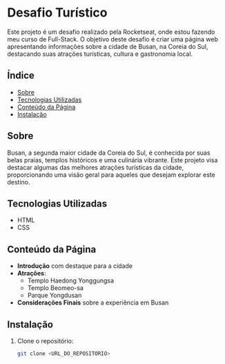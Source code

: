 # Desafio Turístico

Este projeto é um desafio realizado pela Rocketseat, onde estou fazendo meu curso de Full-Stack. O objetivo deste desafio é criar uma página web apresentando informações sobre a cidade de Busan, na Coreia do Sul, destacando suas atrações turísticas, cultura e gastronomia local.

## Índice

- [Sobre](#sobre)
- [Tecnologias Utilizadas](#tecnologias-utilizadas)
- [Conteúdo da Página](#conteúdo-da-página)
- [Instalação](#instalação)


## Sobre

Busan, a segunda maior cidade da Coreia do Sul, é conhecida por suas belas praias, templos históricos e uma culinária vibrante. Este projeto visa destacar algumas das melhores atrações turísticas da cidade, proporcionando uma visão geral para aqueles que desejam explorar este destino.

## Tecnologias Utilizadas

- HTML
- CSS

## Conteúdo da Página

- **Introdução** com destaque para a cidade
- **Atrações**:
  - Templo Haedong Yonggungsa
  - Templo Beomeo-sa
  - Parque Yongdusan
- **Considerações Finais** sobre a experiência em Busan

## Instalação

1. Clone o repositório:
   ```bash
   git clone <URL_DO_REPOSITORIO>

